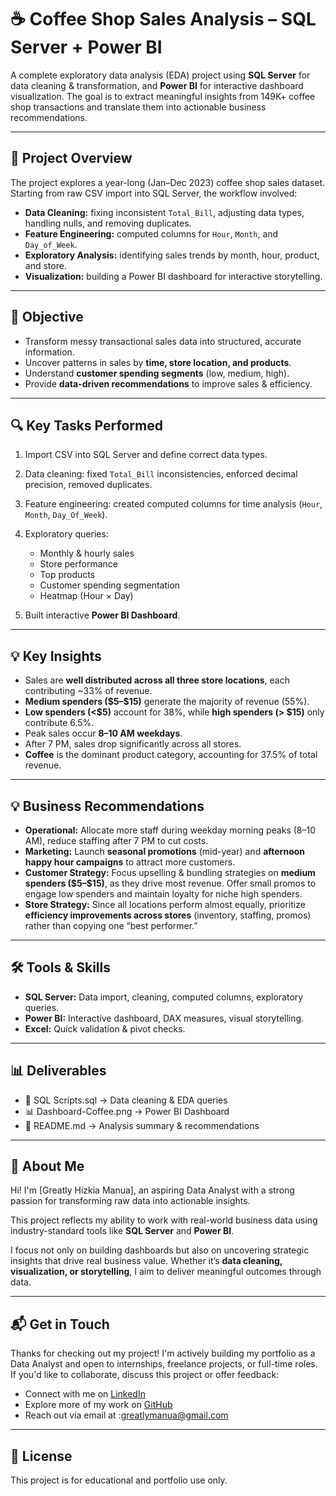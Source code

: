 # ☕ Coffee Shop Sales Analysis – SQL Server + Power BI

A complete exploratory data analysis (EDA) project using **SQL Server** for data cleaning & transformation, and **Power BI** for interactive dashboard visualization. The goal is to extract meaningful insights from 149K+ coffee shop transactions and translate them into actionable business recommendations.

---

## 📌 Project Overview

The project explores a year-long (Jan–Dec 2023) coffee shop sales dataset. Starting from raw CSV import into SQL Server, the workflow involved:

* **Data Cleaning:** fixing inconsistent `Total_Bill`, adjusting data types, handling nulls, and removing duplicates.
* **Feature Engineering:** computed columns for `Hour`, `Month`, and `Day_of_Week`.
* **Exploratory Analysis:** identifying sales trends by month, hour, product, and store.
* **Visualization:** building a Power BI dashboard for interactive storytelling.

---

## 🎯 Objective

* Transform messy transactional sales data into structured, accurate information.
* Uncover patterns in sales by **time, store location, and products**.
* Understand **customer spending segments** (low, medium, high).
* Provide **data-driven recommendations** to improve sales & efficiency.

---

## 🔍 Key Tasks Performed

1. Import CSV into SQL Server and define correct data types.
2. Data cleaning: fixed `Total_Bill` inconsistencies, enforced decimal precision, removed duplicates.
3. Feature engineering: created computed columns for time analysis (`Hour`, `Month`, `Day_Of_Week`).
4. Exploratory queries:

   * Monthly & hourly sales
   * Store performance
   * Top products
   * Customer spending segmentation
   * Heatmap (Hour × Day)
5. Built interactive **Power BI Dashboard**.

---

## 💡 Key Insights

* Sales are **well distributed across all three store locations**, each contributing \~33% of revenue.
* **Medium spenders (\$5–\$15)** generate the majority of revenue (55%).
* **Low spenders (<\$5)** account for 38%, while **high spenders (> \$15)** only contribute 6.5%.
* Peak sales occur **8–10 AM weekdays**.
* After 7 PM, sales drop significantly across all stores.
* **Coffee** is the dominant product category, accounting for 37.5% of total revenue.

---

## 💡 Business Recommendations

* **Operational:** Allocate more staff during weekday morning peaks (8–10 AM), reduce staffing after 7 PM to cut costs.
* **Marketing:** Launch **seasonal promotions** (mid-year) and **afternoon happy hour campaigns** to attract more customers.
* **Customer Strategy:** Focus upselling & bundling strategies on **medium spenders (\$5–\$15)**, as they drive most revenue. Offer small promos to engage low spenders and maintain loyalty for niche high spenders.
* **Store Strategy:** Since all locations perform almost equally, prioritize **efficiency improvements across stores** (inventory, staffing, promos) rather than copying one “best performer.”

---

## 🛠️ Tools & Skills

* **SQL Server:** Data import, cleaning, computed columns, exploratory queries.
* **Power BI:** Interactive dashboard, DAX measures, visual storytelling.
* **Excel:** Quick validation & pivot checks.

---

## 📊 Deliverables

* 📄 SQL Scripts.sql → Data cleaning & EDA queries
* 📊 Dashboard-Coffee.png → Power BI Dashboard
* 📝 README.md → Analysis summary & recommendations

---

## 🌟 About Me

Hi! I'm \[Greatly Hizkia Manua], an aspiring Data Analyst with a strong passion for transforming raw data into actionable insights.

This project reflects my ability to work with real-world business data using industry-standard tools like **SQL Server** and **Power BI**.

I focus not only on building dashboards but also on uncovering strategic insights that drive real business value. Whether it’s **data cleaning, visualization, or storytelling**, I aim to deliver meaningful outcomes through data.

---

## 📬 Get in Touch
Thanks for checking out my project! I'm actively building my portfolio as a Data Analyst and open to internships, freelance projects, or full-time roles.
If you'd like to collaborate, discuss this project or offer feedback:
* Connect with me on [LinkedIn](https://www.linkedin.com/in/greatlyhizkiamanua/)
* Explore more of my work on [GitHub]([https://github.com/username-anda](https://github.com/GreatlyHizkia))
* Reach out via email at :greatlymanua@gmail.com

---

## 📌 License

This project is for educational and portfolio use only.
